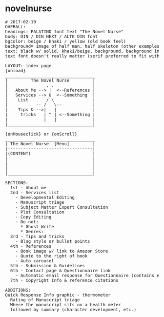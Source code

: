 # novelnurse
<pre>
# 2017-02-19
OVERALL:
headings: PALATINO font text "The Novel Nurse"
body: DIN / DIN NEXT / ALTE DIN font
bgcolor: beige / khaki / yellow (old book feel)
background= image of half man, half skeleton (other examples), static positioning.
text: black w/ solid, khaki/beige, background, background image(s) should be viewable between blocks
text font doesn't really matter (serif preferred to fit with "english gothic"-feeling font, easy to read is most important)

LAYOUT: index page
{onload}
___________________________________
|         The Novel Nurse         |
|               . .               |
|   About Me --> |  <--References |
|   Services --> U  <--Something  |
|    List       / \               |
|           -- /   \--            |
|    Tips & -->|   |              |
|     tricks   | ^ | <--Something |
|              |   |              |
|_________________________________|

{onMouseclick} or {onScroll}
___________________________________
| The Novel Nurse  [Menu]         |
|---------------------------------|
|(CONTENT)                        |
|                                 |
|                                 |
|                                 |
|_________________________________|

SECTIONS:
  1st - About me
  2nd - Services list
    - Developmental Editing
    - Manuscript triage
    - Subject Matter Expert Consultation
    - Plot Consultation
    - Copy Editing
    - Do not:
      * Ghost Write
      * Genres:
  3rd - Tips and tricks
    - Blog style or bullet points
  4th - References
    - Book image w/ link to Amazon Store
    - Quote to the right of book
    - Auto carousel
  5th - Submission & Guidelines
  6th - Contact page & Questionnaire link
    - Automatic email response for Questionnaire (contains expected response time)
  7th - Copyright Info & reference citations

ADDITIONS:
Quick Response Info graphic - thermometer
  Rating of Manuscript triage
  Where the manuscript sits on a health meter
  followed by summary (character development, etc.)
</pre>
